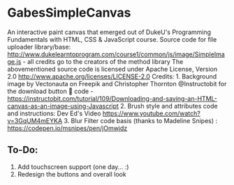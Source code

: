 # GabesSimpleCanvas
An interactive paint canvas that emerged out of DukeU's Programming Fundamentals with HTML, CSS & JavaScript course.
Source code for file uploader library/base: http://www.dukelearntoprogram.com/course1/common/js/image/SimpleImage.js - all credits go to the creators of the method library
The abovementioned source code is licensed under Apache License, Version 2.0 http://www.apache.org/licenses/LICENSE-2.0
Credits: 1. Background image by Vectonauta on Freepik and Christopher Thornton @Instructobit for the download button 🔳 code - https://instructobit.com/tutorial/109/Downloading-and-saving-an-HTML-canvas-as-an-image-using-Javascript
2. Brush style and attributes code and instructions:  Dev Ed's Video https://www.youtube.com/watch?v=3GqUM4mEYKA
3. Blur Filter code basis (thanks to Madeline Snipes) : https://codepen.io/msnipes/pen/jOmwjdz

## To-Do:

1. Add touchscreen support (one day... :)
2. Redesign the buttons and overall look
